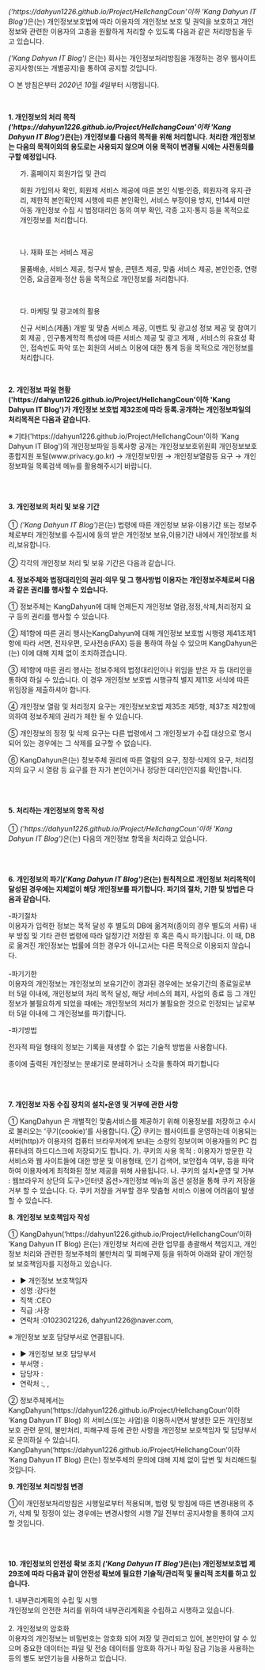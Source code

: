<html xmlns="http://www.w3.org/1999/xhtml" xml:lang="ko" lang="ko"><head>
<meta http-equiv="Content-Type" content="text/html; charset=UTF-8">

<title>개인정보처리방침</title>
</head>
<body>
	<p></p><p class="ls2 lh6 bs5 ts4"><em class="emphasis"><kangdahyun>('https://dahyun1226.github.io/Project/HellchangCoun'이하  'Kang Dahyun IT Blog')</kangdahyun></em>은(는) 개인정보보호법에 따라 이용자의 개인정보 보호 및 권익을 보호하고 개인정보와 관련한 이용자의 고충을 원활하게 처리할 수 있도록 다음과 같은 처리방침을 두고 있습니다.</p><p class="ls2 lh6 bs5 ts4"><em class="emphasis"><kangdahyun>('Kang Dahyun IT Blog')</kangdahyun></em> 은(는) 회사는 개인정보처리방침을 개정하는 경우 웹사이트 공지사항(또는 개별공지)을 통하여 공지할 것입니다.</p><p class="ls2">○ 본 방침은부터 <em class="emphasis">2020</em>년 <em class="emphasis">10</em>월 <em class="emphasis">4</em>일부터 시행됩니다.</p><br><p class="lh6 bs4"><strong>1. 개인정보의 처리 목적 <em class="emphasis"><kangdahyun>('https://dahyun1226.github.io/Project/HellchangCoun'이하  'Kang Dahyun IT Blog')</kangdahyun></em>은(는) 개인정보를 다음의 목적을 위해 처리합니다. 처리한 개인정보는 다음의 목적이외의 용도로는 사용되지 않으며 이용 목적이 변경될 시에는 사전동의를 구할 예정입니다.</strong></p><ul class="list_indent2 mgt10"><p class="ls2">가. 홈페이지 회원가입 및 관리</p><p class="ls2">회원 가입의사 확인, 회원제 서비스 제공에 따른 본인 식별·인증, 회원자격 유지·관리, 제한적 본인확인제 시행에 따른 본인확인, 서비스 부정이용 방지, 만14세 미만 아동 개인정보 수집 시 법정대리인 동의 여부 확인, 각종 고지·통지 등을 목적으로 개인정보를 처리합니다.</p><br><p class="ls2">나. 재화 또는 서비스 제공</p><p class="ls2">물품배송, 서비스 제공, 청구서 발송, 콘텐츠 제공, 맞춤 서비스 제공, 본인인증, 연령인증, 요금결제·정산 등을 목적으로 개인정보를 처리합니다.</p><br><p class="ls2">다. 마케팅 및 광고에의 활용</p><p class="ls2">신규 서비스(제품) 개발 및 맞춤 서비스 제공, 이벤트 및 광고성 정보 제공 및 참여기회 제공 , 인구통계학적 특성에 따른 서비스 제공 및 광고 게재 , 서비스의 유효성 확인, 접속빈도 파악 또는 회원의 서비스 이용에 대한 통계 등을 목적으로 개인정보를 처리합니다.</p><br></ul><p class="sub_p mgt30"><strong>2. 개인정보 파일 현황<br>('https://dahyun1226.github.io/Project/HellchangCoun'이하  'Kang Dahyun IT Blog')가 개인정보 보호법 제32조에 따라 등록․공개하는 개인정보파일의 처리목적은 다음과 같습니다.</strong></p><p class="sub_p mgt10">※ 기타('https://dahyun1226.github.io/Project/HellchangCoun'이하  'Kang Dahyun IT Blog')의 개인정보파일 등록사항 공개는 개인정보보호위원회 개인정보보호 종합지원 포털(www.privacy.go.kr) → 개인정보민원 → 개인정보열람등 요구 → 개인정보파일 목록검색 메뉴를 활용해주시기 바랍니다.</p><br><br><p class="lh6 bs4"><strong>3. 개인정보의 처리 및 보유 기간</strong><br><br>① <em class="emphasis"><kangdahyun>('Kang Dahyun IT Blog')</kangdahyun></em>은(는) 법령에 따른 개인정보 보유·이용기간 또는 정보주체로부터 개인정보를 수집시에 동의 받은 개인정보 보유,이용기간 내에서 개인정보를 처리,보유합니다.<br><br>② 각각의 개인정보 처리 및 보유 기간은 다음과 같습니다.</p>

<p class="lh6 bs4"><strong>4. 정보주체와 법정대리인의 권리·의무 및 그 행사방법 이용자는 개인정보주체로써 다음과 같은 권리를 행사할 수 있습니다.</strong></p><p class="ls2">① 정보주체는 KangDahyun에 대해 언제든지 개인정보 열람,정정,삭제,처리정지 요구 등의 권리를 행사할 수 있습니다.</p><p class="sub_p">② 제1항에 따른 권리 행사는KangDahyun에 대해 개인정보 보호법 시행령 제41조제1항에 따라 서면, 전자우편, 모사전송(FAX) 등을 통하여 하실 수 있으며 KangDahyun은(는) 이에 대해 지체 없이 조치하겠습니다.</p><p class="sub_p">③ 제1항에 따른 권리 행사는 정보주체의 법정대리인이나 위임을 받은 자 등 대리인을 통하여 하실 수 있습니다. 이 경우 개인정보 보호법 시행규칙 별지 제11호 서식에 따른 위임장을 제출하셔야 합니다.</p><p class="sub_p">④ 개인정보 열람 및 처리정지 요구는 개인정보보호법 제35조 제5항, 제37조 제2항에 의하여 정보주체의 권리가 제한 될 수 있습니다.</p><p class="sub_p">⑤ 개인정보의 정정 및 삭제 요구는 다른 법령에서 그 개인정보가 수집 대상으로 명시되어 있는 경우에는 그 삭제를 요구할 수 없습니다.</p><p class="sub_p">⑥ KangDahyun은(는) 정보주체 권리에 따른 열람의 요구, 정정·삭제의 요구, 처리정지의 요구 시 열람 등 요구를 한 자가 본인이거나 정당한 대리인인지를 확인합니다.</p><br><br><p class="lh6 bs4"><strong>5. 처리하는 개인정보의 항목 작성 </strong><br><br> ① <em class="emphasis"><kangdahyun>('https://dahyun1226.github.io/Project/HellchangCoun'이하  'Kang Dahyun IT Blog')</kangdahyun></em>은(는) 다음의 개인정보 항목을 처리하고 있습니다.</p><br><br><p class="lh6 bs4"><strong>6. 개인정보의 파기<em class="emphasis"><kangdahyun>('Kang Dahyun IT Blog')</kangdahyun></em>은(는) 원칙적으로 개인정보 처리목적이 달성된 경우에는 지체없이 해당 개인정보를 파기합니다. 파기의 절차, 기한 및 방법은 다음과 같습니다.</strong></p><p class="ls2">-파기절차<br>이용자가 입력한 정보는 목적 달성 후 별도의 DB에 옮겨져(종이의 경우 별도의 서류) 내부 방침 및 기타 관련 법령에 따라 일정기간 저장된 후 혹은 즉시 파기됩니다. 이 때, DB로 옮겨진 개인정보는 법률에 의한 경우가 아니고서는 다른 목적으로 이용되지 않습니다.<br><br>-파기기한<br>이용자의 개인정보는 개인정보의 보유기간이 경과된 경우에는 보유기간의 종료일로부터 5일 이내에, 개인정보의 처리 목적 달성, 해당 서비스의 폐지, 사업의 종료 등 그 개인정보가 불필요하게 되었을 때에는 개인정보의 처리가 불필요한 것으로 인정되는 날로부터 5일 이내에 그 개인정보를 파기합니다.</p><p class="sub_p mgt10">-파기방법</p><p class="sub_p">전자적 파일 형태의 정보는 기록을 재생할 수 없는 기술적 방법을 사용합니다.</p>종이에 출력된 개인정보는 분쇄기로 분쇄하거나 소각을 통하여 파기합니다<p></p><br><br><p class="lh6 bs4"><strong>7. 개인정보 자동 수집 장치의 설치•운영 및 거부에 관한 사항</strong></p><p class="ls2">① KangDahyun 은 개별적인 맞춤서비스를 제공하기 위해 이용정보를 저장하고 수시로 불러오는 ‘쿠기(cookie)’를 사용합니다.
② 쿠키는 웹사이트를 운영하는데 이용되는 서버(http)가 이용자의 컴퓨터 브라우저에게 보내는 소량의 정보이며 이용자들의 PC 컴퓨터내의 하드디스크에 저장되기도 합니다.
가. 쿠키의 사용 목적 : 이용자가 방문한 각 서비스와 웹 사이트들에 대한 방문 및 이용형태, 인기 검색어, 보안접속 여부, 등을 파악하여 이용자에게 최적화된 정보 제공을 위해 사용됩니다.
나. 쿠키의 설치•운영 및 거부 : 웹브라우저 상단의 도구&gt;인터넷 옵션&gt;개인정보 메뉴의 옵션 설정을 통해 쿠키 저장을 거부 할 수 있습니다.
다. 쿠키 저장을 거부할 경우 맞춤형 서비스 이용에 어려움이 발생할 수 있습니다.</p><p class="sub_p mgt30"><strong>8. 개인정보 보호책임자 작성 </strong></p><p class="sub_p mgt10"> ①  <span class="colorLightBlue">KangDahyun(‘https://dahyun1226.github.io/Project/HellchangCoun’이하 ‘Kang Dahyun IT Blog)</span> 은(는) 개인정보 처리에 관한 업무를 총괄해서 책임지고, 개인정보 처리와 관련한 정보주체의 불만처리 및 피해구제 등을 위하여 아래와 같이 개인정보 보호책임자를 지정하고 있습니다.</p><ul class="list_indent2 mgt10"><li class="tt">▶ 개인정보 보호책임자 </li><li>성명 :강다현</li><li>직책 :CEO</li><li>직급 :사장</li><li>연락처 :01023021226, dahyun1226@naver.com, </li></ul><p class="sub_p">※ 개인정보 보호 담당부서로 연결됩니다.</p><p> </p><ul class="list_indent2 mgt10"><li class="tt">▶ 개인정보 보호 담당부서</li><li>부서명 :</li><li>담당자 :</li><li>연락처 :, , </li></ul><p class="sub_p">② 정보주체께서는 KangDahyun(‘https://dahyun1226.github.io/Project/HellchangCoun’이하 ‘Kang Dahyun IT Blog) 의 서비스(또는 사업)을 이용하시면서 발생한 모든 개인정보 보호 관련 문의, 불만처리, 피해구제 등에 관한 사항을 개인정보 보호책임자 및 담당부서로 문의하실 수 있습니다. KangDahyun(‘https://dahyun1226.github.io/Project/HellchangCoun’이하 ‘Kang Dahyun IT Blog) 은(는) 정보주체의 문의에 대해 지체 없이 답변 및 처리해드릴 것입니다.</p><p class="sub_p mgt30"><strong>9. 개인정보 처리방침 변경 </strong></p><p class="sub_p mgt10">①이 개인정보처리방침은 시행일로부터 적용되며, 법령 및 방침에 따른 변경내용의 추가, 삭제 및 정정이 있는 경우에는 변경사항의 시행 7일 전부터 공지사항을 통하여 고지할 것입니다.</p><br><br><p class="lh6 bs4"><strong>10. 개인정보의 안전성 확보 조치 <em class="emphasis"><kangdahyun>('Kang Dahyun IT Blog')</kangdahyun></em>은(는) 개인정보보호법 제29조에 따라 다음과 같이 안전성 확보에 필요한 기술적/관리적 및 물리적 조치를 하고 있습니다.</strong></p><p class="sub_p mgt10">1. 내부관리계획의 수립 및 시행<br> 개인정보의 안전한 처리를 위하여 내부관리계획을 수립하고 시행하고 있습니다.<br><br>2. 개인정보의 암호화<br> 이용자의 개인정보는 비밀번호는 암호화 되어 저장 및 관리되고 있어, 본인만이 알 수 있으며 중요한 데이터는 파일 및 전송 데이터를 암호화 하거나 파일 잠금 기능을 사용하는 등의 별도 보안기능을 사용하고 있습니다.<br><br></p><p></p>

</body></html>
